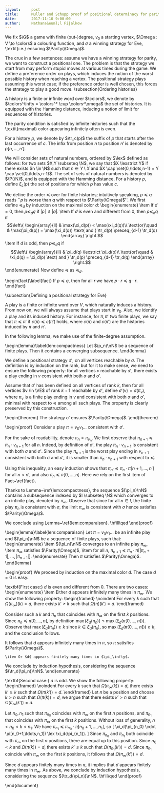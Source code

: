 ```yaml
---
layout:     post
title:      Muller and Schupp proof of positional determinacy for parity games
date:       2017-11-10 9:00:00
author:     Nathana&euml;l Fijalkow
---
```



We fix $\G$ a game with finite (out-)degree, $v_0$ a starting vertex, $\Omega : V \to \colors$ a colouring function,
and $\sigma$ a winning strategy for Eve, \textit{i.e.} ensuring $\Parity(\Omega)$.

The crux in a few sentences: assume we have a winning strategy for parity, we want to construct a positional one. The problem is that the strategy we start from may perform stupid moves at various times during the game. We define a preference order on plays, which induces the notion of the worst possible history when reaching a vertex. The positional strategy plays assuming this worst case; if the preference order is well chosen, this forces the strategy to play a good move.
\subsection{Ordering histories}

A history is a finite or infinite word over $\colors$,
we denote by $\colors^\infty = \colors^* \cup \colors^\omega$ the set of histories.
It is equipped with the Hamming distance, inducing a notion of limit for sequences of histories.

The parity condition is satisfied by infinite histories such that the \textit{maximal} color appearing infinitely
often is even.

For a history $p$, we denote by $\tr_c(p)$ the suffix of $p$ that starts after the last occurrence of $c$.
The infix from position $n$ to position $n'$ is denoted by $p[n,\ldots,n']$.

We will consider sets of natural numbers, ordered by $\lex$ defined as follows:
for two sets $X,Y \subseteq \N$, 
we say that $X \lexstrict Y$ if there exists $n \in \N$ such that
$n \in Y \setminus X$ and $X \cap \set{0,\ldots,n-1} = Y \cap \set{0,\ldots,n-1}$.
The set of sets of natural numbers is denoted by $\P(\N)$,
and is equipped with the Hamming distance.
For a history $p$, define $\xi_c(p)$ the set of positions for which $p$ has value $c$.

We define the order $\preceq$ over for finite histories;
intuitively speaking, $p \preceq q$ reads ``$p$ is worse than $q$ with respect to $\Parity(\Omega)$''.
We first define $\preceq_d$ by induction on the maximal color $d$:
\begin{enumerate}
	\item If $d = 0$, then $p \preceq_d q$ if $|p| \le |q|$.
	\item If $d$ is even and different from $0$, then $p \preceq_d q$ if 
$$\left\{
\begin{array}{ll}
		  & \max(\xi_d(p)) < \max(\xi_d(q))\\
\text{or}\quad & \max(\xi_d(p)) = \max(\xi_d(q)) \text{ and } \tr_d(p) \preceq_{d-1} \tr_d(q)
\end{array}
\right.$$
	\item If $d$ is odd, then $p \preceq_d q$ if 
$$\left\{
\begin{array}{ll}
		  & \xi_d(q) \lexstrict \xi_d(p)\\
\text{or}\quad & \xi_d(q) = \xi_d(p) \text{ and } \tr_d(p) \preceq_{d-1} \tr_d(q)
\end{array}
\right.$$
\end{enumerate}
Now define $\preceq$ as $\preceq_d$.

\begin{fact}\label{fact}
If $p \preceq q$, then for all $r$ we have $p \cdot r \preceq q \cdot r$.
\end{fact}

\subsection{Defining a positional strategy for Eve}

A play is a finite or infinite word over $V$, which naturally induces a history.
From now on, we will always assume that plays start in $v_0$.
Also, we identify a play and its induced history.
For instance, for $\pi,\pi'$ two finite plays, we say that $\pi \preceq \pi'$ if $c(\pi) \preceq c(\pi')$ holds,
where $c(\pi)$ and $c(\pi')$ are the histories induced by $\pi$ and $\pi'$.

In the following lemma, we make use of the finite-degree assumption.

\begin{lemma}\label{lem:compactness}
Let $(p_n)\nN$ be a sequence of finite plays.
Then it contains a converging subsequence.
\end{lemma}

We define a positional strategy $\sigma'$, on all vertices reachable by $\sigma$.
The definition is by induction on the rank, but for it to make sense, 
we need to ensure the following property:
for all vertices $v$ reachable by $\sigma'$, there exists a play ending in $v$
consistent with both $\sigma$ and $\sigma'$.

Assume that $\sigma'$ has been defined on all vertices of rank $k$,
then for all vertices $v \in \VE$ of rank $k+1$ reachable by $\sigma'$,
define $\sigma'(v) = \sigma(\pi_v)$,
where $\pi_v$ is a finite play ending in $v$ and consistent with both $\sigma$ and $\sigma'$,
minimal with respect to $\preceq$ among all such plays.
The property is clearly preserved by this construction.

\begin{theorem}
The strategy $\sigma'$ ensures $\Parity(\Omega)$.
\end{theorem}

\begin{proof}
Consider a play $\pi = v_0 v_1 \ldots$ consistent with $\sigma'$.

For the sake of readability, denote $\pi_n = \pi_{v_n}$.
We first observe that $\pi_{n+1} \preceq \pi_n \cdot v_{n+1}$ for all $n$.
Indeed, by definition of $\sigma'$, the play $\pi_n \cdot v_{n+1}$ is consistent with both $\sigma$ and $\sigma'$.
Since the play $\pi_{n+1}$ is the worst play ending in $v_{n+1}$ consistent with both $\sigma$
and $\sigma'$, it is smaller than $\pi_n \cdot v_{n+1}$ with respect to $\preceq$.

Using this inequality, an easy induction shows that $\pi_{n'} \preceq \pi_n \cdot \pi[n+1,\ldots,n']$
for all $n < n'$, and also $\pi_n \preceq \pi[0,\ldots,n]$. 
Here we rely on the first item of Fact~\ref{fact}.

Thanks to Lemma~\ref{lem:compactness},
the sequence $(\pi_n)\nN$ contains a subsequence indexed by $I \subseteq \N$
which converges to an infinite play, denoted by $\pi_\infty$.
Observe that since for all $n \in I$, the finite play $\pi_n$ is consistent with $\sigma$,
the limit $\pi_\infty$ is consistent with $\sigma$ hence satisfies $\Parity(\Omega)$.

We conclude using Lemma~\ref{lem:comparaison}.
\hfill\qed
\end{proof}

\begin{lemma}\label{lem:comparaison}
Let $\pi = v_0 v_1 \ldots$ be an infinite play and $(\pi_n)\nN$ be a sequence of finite plays, such that:
\begin{enumerate}
	\item $(\pi_n)\nN$ converges to an infinite play $\pi_\infty$,
	\item $\pi_\infty$ satisfies $\Parity(\Omega)$,
	\item for all $n$, $\pi_{n+1} \preceq \pi_n \cdot \pi[|\pi_n+1|,\ldots,|\pi_{n+1}|]$.
\end{enumerate}
Then $\pi$ satisfies $\Parity(\Omega)$.
\end{lemma}

\begin{proof}
We proceed by induction on the maximal color $d$.
The case $d = 0$ is easy.

\textbf{First case:} $d$ is even and different from $0$.
There are two cases: 
\begin{enumerate}
	\item Either $d$ appears infinitely many times in $\pi_\infty$.
We show the following property: 
\begin{framed}
\noindent For every $k$ such that $\Omega(\pi_\infty)(k) = d$,
there exists $k' \ge k$ such that $\Omega(\pi)(k') = d$.
\end{framed}

Consider such a $k$ and $\pi_n$ that coincides with $\pi_\infty$ on the first $k$ positions.
Since $\pi_n \preceq \pi[0,\ldots,n]$, by definition
$\max(\xi_d(\pi_n)) \le \max(\xi_d(\pi[0,\ldots,n]))$.
Observe that $\max(\xi_d(\pi_n)) \ge k$ since $k \in \xi_d(\pi_n)$,
so $\max(\xi_d(\pi[0,\ldots,n])) \ge k$, and the conclusion follows.

It follows that $d$ appears infinitely many times in $\pi$,
so $\pi$ satisfies $\Parity(\Omega)$.

	\item Or $d$ appears finitely many times in $\pi_\infty$.
We conclude by induction hypothesis, considering the sequence $(\tr_d(\pi_n))\nN$.
\end{enumerate}

\textbf{Second case:} $d$ is odd.
We show the following property: 
\begin{framed}
\noindent For every $k$ such that $\Omega(\pi_\infty(k)) = d$,
there exists $k' \ge k$ such that $\Omega(\pi(k')) = d$.
\end{framed}
Let $n$ be a position and choose $k > n$ such that $\Omega(\pi(k)) = d$,
we argue that there exists $k' > n$ such that $\Omega(\pi_\infty(k')) = d$.

Let $n_0,n_1$ such that $\pi_{n_0}$ coincides with $\pi_\infty$ on the first $n$ positions,
and $\pi_{n_1}$ that coincides with $\pi_\infty$ on the first $k$ positions.
Without loss of generality, $n < n_0 < k < n_1$.
We have $\pi_{n_1} \preceq \pi_{n_0} \cdot \pi[n_0+1,\ldots,n_1]$,
so 
\[
\xi_d(\pi_{n_0} \cdot \pi[n_0+1,\ldots,n_1]) \lex \xi_d(\pi_{n_1}).
\]
Since $\pi_{n_0}$ and $\pi_{n_1}$ both coincide with $\pi_\infty$ on the first $n$ positions,
there are equal up to this position.
Since $n_0 < k$ and $\Omega(\pi(k)) = d$, there exists $k'\le k$ such that $\Omega(\pi_{n_1}(k')) = d$.
Since $\pi_{n_1}$ coincide with $\pi_\infty$ on the first $k$ positions, 
it follows that $\Omega(\pi_\infty(k')) = d$.

Since $d$ appears finitely many times in $\pi$,
it implies that $d$ appears finitely many times in $\pi_\infty$.
As above, we conclude by induction hypothesis, considering the sequence $(\tr_d(\pi_n))\nN$.
\hfill\qed
\end{proof}

\end{document}
